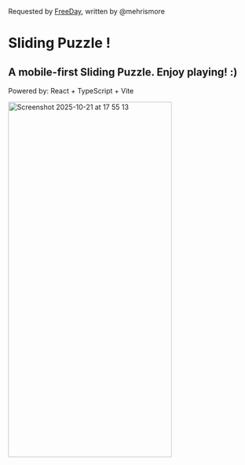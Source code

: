 Requested by [FreeDay](https://www.freeday.ai/), written by @mehrismore

# Sliding Puzzle !
 ## A mobile-first Sliding Puzzle. Enjoy playing! :)
 Powered by: React + TypeScript + Vite

<img width="333" height="724" alt="Screenshot 2025-10-21 at 17 55 13" src="https://github.com/user-attachments/assets/e6a291b9-298d-47a5-92ba-a6aa4d2a2402" />




